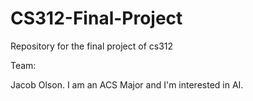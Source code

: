 # CS312-Final-Project
Repository for the final project of cs312

Team:

Jacob Olson. I am an ACS Major and I'm interested in AI.
